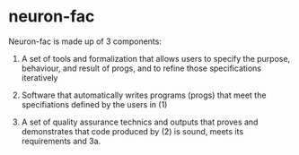# neuron-fac

Neuron-fac is made up of 3 components:

1. A set of tools and formalization that allows users to specify the purpose, behaviour, and result of progs, and to refine those specifications iteratively

2. Software that automatically writes programs (progs) that meet the specifiations defined by the users in (1)

3. A set of quality assurance technics and outputs that proves and demonstrates that code produced by (2) is sound, meets its requirements and 
  3a. 
